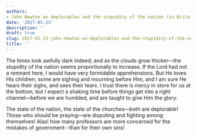 ```yaml
---
authors:
- John Newton on deplorables and the stupidity of the nation (in Britain in 1778)
date: '2017-01-23'
description: ''
draft: true
slug: 2017-01-23-john-newton-on-deplorables-and-the-stupidity-of-the-nation-(in-britain-in-1778)
title: ''
---
```

The times look awfully dark indeed; and as the clouds grow thicker—the stupidity of the nation seems proportionally to increase. If the Lord had not a remnant here, I would have very formidable apprehensions. But He loves His children; some are sighing and mourning before Him, and I am sure He hears their sighs, and sees their tears. I trust there is mercy in store for us at the bottom; but I expect a shaking time before things get into a right channel—before we are humbled, and are taught to give Him the glory.

The state of the nation, the state of the churches—both are deplorable! Those who should be praying—are disputing and fighting among themselves! Alas! how many professors are more concerned for the mistakes of government--than for their own sins!




